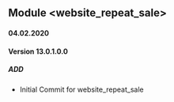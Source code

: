 ## Module <website_repeat_sale>

#### 04.02.2020
#### Version 13.0.1.0.0
##### ADD

- Initial Commit for website_repeat_sale



